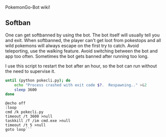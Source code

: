 PokemonGo-Bot wiki!


## Softban
One can get softbanned by using the bot. The bot itself will usually tell you and exit. When softbanned, the player can't get loot from pokestops and all wild pokemons will always escape on the first try to catch.
Avoid teleporting, use the walking feature. Avoid switching between the bot and app too often. Sometimes the bot gets banned after running too long. 


I use this script to restart the bot after an hour, so the bot can run without the need to supervise it.
```bash
until (python pokecli.py); do
    echo "Process crashed with exit code $?.  Respawning.." >&2
    sleep 3600
done
```


```For windows:
@echo off
:loop
cmd /k pokecli.py
timeout /t 3600 >null
taskkill /f /im cmd.exe >null
timeout /t 5 >null
goto loop```